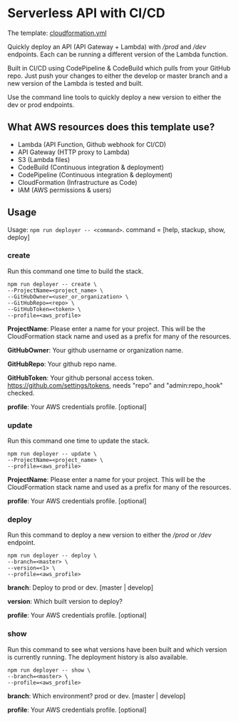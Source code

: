 # Serverless API with CI/CD
The template: [cloudformation.yml](infrastructure/cloudformation.yml)

Quickly deploy an API (API Gateway + Lambda) with _/prod_ and _/dev_ endpoints.  Each can be running a different version of the Lambda function.

Built in CI/CD using CodePipeline & CodeBuild which pulls from your GitHub repo.  Just push your changes to either the develop or master branch and a new version of the Lambda is tested and built.

Use the command line tools to quickly deploy a new version to either the dev or prod endpoints.

## What AWS resources does this template use?
* Lambda (API Function, Github webhook for CI/CD)
* API Gateway (HTTP proxy to Lambda)
* S3 (Lambda files)
* CodeBuild (Continuous integration & deployment)
* CodePipeline (Continuous integration & deployment)
* CloudFormation (Infrastructure as Code)
* IAM (AWS permissions & users)

## Usage
Usage: `npm run deployer -- <command>`.  command = [help, stackup, show, deploy]

### create
Run this command one time to build the stack.

```
npm run deployer -- create \
--ProjectName=<project_name> \
--GitHubOwner=<user_or_organization> \
--GitHubRepo=<repo> \
--GitHubToken=<token> \
--profile=<aws_profile>
```

**ProjectName**:  Please enter a name for your project.  This will be the
                 CloudFormation stack name and used as a prefix for many of the
                 resources.

**GitHubOwner**:  Your github username or organization name.

**GitHubRepo**:   Your github repo name.

**GitHubToken**:  Your github personal access token.
                 https://github.com/settings/tokens, needs "repo" and
                 "admin:repo_hook" checked.

**profile**:      Your AWS credentials profile. [optional]

### update
Run this command one time to update the stack.

```
npm run deployer -- update \
--ProjectName=<project_name> \
--profile=<aws_profile>
```

**ProjectName**:  Please enter a name for your project.  This will be the
                 CloudFormation stack name and used as a prefix for many of the
                 resources.

**profile**:      Your AWS credentials profile. [optional]

### deploy
Run this command to deploy a new version to either the */prod* or */dev* endpoint.

```
npm run deployer -- deploy \
--branch=<master> \
--version=<1> \
--profile=<aws_profile>
```

**branch**:   Deploy to prod or dev.  [master | develop]

**version**:   Which built version to deploy?

**profile**:      Your AWS credentials profile. [optional]

### show
Run this command to see what versions have been built and which version is currently running.  The deployment history is also available.

```
npm run deployer -- show \
--branch=<master> \
--profile=<aws_profile>
```

**branch**:   Which environment? prod or dev.  [master | develop]

**profile**:      Your AWS credentials profile. [optional]
